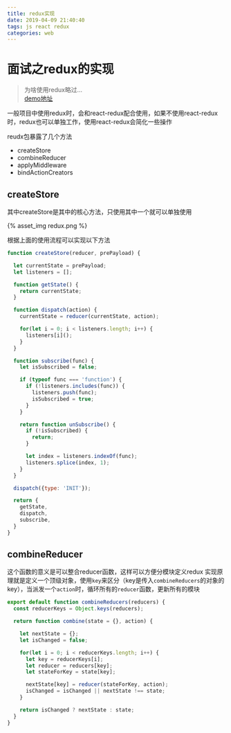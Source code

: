 ```yaml
---
title: redux实现
date: 2019-04-09 21:40:40
tags: js react redux
categories: web
---
```


# 面试之redux的实现

> 为啥使用redux略过... <br/>
> [demo地址](https://github.com/Joo-fanChang/react-app/tree/redux)

一般项目中使用redux时，会和react-redux配合使用，如果不使用react-redux时，redux也可以单独工作，使用react-redux会简化一些操作

reudx包暴露了几个方法
- createStore
- combineReducer
- applyMiddleware
- bindActionCreators

## createStore
其中createStore是其中的核心方法，只使用其中一个就可以单独使用

{% asset_img redux.png %}

根据上面的使用流程可以实现以下方法
```js
function createStore(reducer, prePayload) {

  let currentState = prePayload;
  let listeners = [];

  function getState() {
    return currentState;
  }

  function dispatch(action) {
    currentState = reducer(currentState, action);

    for(let i = 0; i < listeners.length; i++) {
      listeners[i]();
    }
  }

  function subscribe(func) {
    let isSubscribed = false;

    if (typeof func === 'function') {
      if (!listeners.includes(func)) {
        listeners.push(func);
        isSubscribed = true;
      }
    }

    return function unSubscribe() {
      if (!isSubscribed) {
        return;
      }

      let index = listeners.indexOf(func);
      listeners.splice(index, 1);
    }
  }

  dispatch({type: 'INIT'});

  return {
    getState,
    dispatch,
    subscribe,
  }
}
```

## combineReducer
这个函数的意义是可以整合reducer函数，这样可以方便分模块定义redux
实现原理就是定义一个顶级对象，使用`key`来区分（key是传入`combineReducers`的对象的key），当派发一个`action`时，循环所有的`reducer`函数，更新所有的模块

```js
export default function combineReducers(reducers) {
  const reducerKeys = Object.keys(reducers);

  return function combine(state = {}, action) {

    let nextState = {};
    let isChanged = false;

    for(let i = 0; i < reducerKeys.length; i++) {
      let key = reducerKeys[i];
      let reducer = reducers[key];
      let stateForKey = state[key];

      nextState[key] = reducer(stateForKey, action);
      isChanged = isChanged || nextState !== state;
    }

    return isChanged ? nextState : state;
  }
}
```
